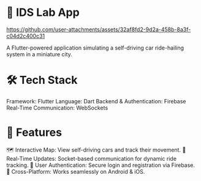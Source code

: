 # 🚗 IDS Lab App


https://github.com/user-attachments/assets/32af8fd2-9d2a-458b-8a3f-c04d2c400c31


A Flutter-powered application simulating a self-driving car ride-hailing system in a miniature city.

# 🛠️ Tech Stack
Framework: Flutter
Language: Dart
Backend & Authentication: Firebase
Real-Time Communication: WebSockets

# 📌 Features
🗺️ Interactive Map: View self-driving cars and track their movement.
🔌 Real-Time Updates: Socket-based communication for dynamic ride tracking.
🔐 User Authentication: Secure login and registration via Firebase.
📱 Cross-Platform: Works seamlessly on Android & iOS.
